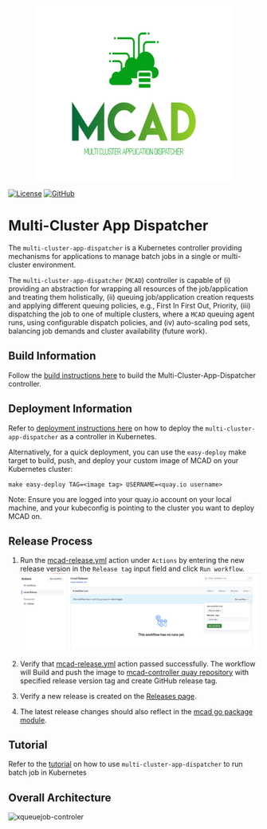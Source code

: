 <p align="center">
<img src="./doc/images/mcad_logo.png" width="400" height="350">
</p>

[![License](https://img.shields.io/badge/license-Apache--2.0-blue.svg)](http://www.apache.org/licenses/LICENSE-2.0)
[![GitHub](https://img.shields.io/badge/issue_tracking-github-blue.svg)](https://github.com/project-codeflare/multi-cluster-app-dispatcher/issues)

Multi-Cluster App Dispatcher
==

The `multi-cluster-app-dispatcher` is a Kubernetes controller providing mechanisms for applications to manage batch jobs in a single or multi-cluster environment.

The `multi-cluster-app-dispatcher` (`MCAD`) controller is capable of (i) providing an abstraction for wrapping all resources of the job/application and treating them holistically, (ii) queuing job/application creation requests and applying different queuing policies, e.g., First In First Out, Priority, (iii) dispatching the job to one of multiple clusters, where a `MCAD` queuing agent runs, using configurable dispatch policies, and (iv) auto-scaling pod sets, balancing job demands and cluster availability (future work).


## Build Information

Follow the [build instructions here](./doc/build/build.md) to build the Multi-Cluster-App-Dispatcher controller.

## Deployment Information

Refer to [deployment instructions here](./doc/deploy/deployment.md) on how to deploy the `multi-cluster-app-dispatcher` as a controller in Kubernetes.

Alternatively, for a quick deployment, you can use the `easy-deploy` make target to build, push, and deploy your custom image of MCAD on your Kubernetes cluster:
```
make easy-deploy TAG=<image tag> USERNAME=<quay.io username>
```
Note: Ensure you are logged into your quay.io account on your local machine, and your kubeconfig is pointing to the cluster you want to deploy MCAD on.

## Release Process

1. Run the [mcad-release.yml](https://github.com/project-codeflare/actions/workflows/mcad-release.yml) action under `Actions` by entering the new release version in the `Release tag` input field and click `Run workflow`.
   ![mcad-release](doc/images/mcad-release.png)

2. Verify that [mcad-release.yml](https://github.com/project-codeflare/actions/workflows/mcad-release.yml) action passed successfully. The workflow will Build and push the image to [mcad-controller quay repository](https://quay.io/repository/project-codeflare/mcad-controller?tab=tags) with specified release version tag and create GitHub release tag.

3. Verify a new release is created on the [Releases page](https://github.com/project-codeflare/multi-cluster-app-dispatcher/releases).

4. The latest release changes should also reflect in the [mcad go package module](https://pkg.go.dev/github.com/project-codeflare/multi-cluster-app-dispatcher).

## Tutorial

Refer to the [tutorial](./doc/usage/tutorial.md) on how to use `multi-cluster-app-dispatcher` to run batch job in Kubernetes

## Overall Architecture

![xqueuejob-controler](doc/images/xqueuejob-controller.png)
